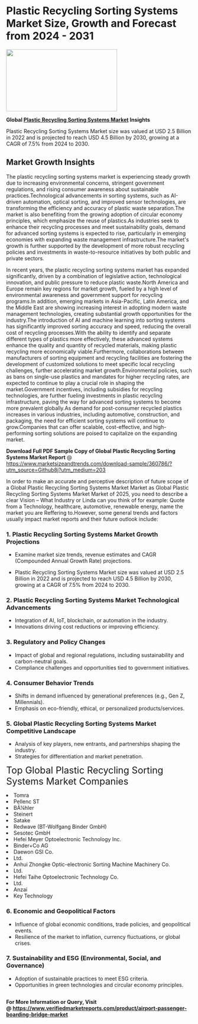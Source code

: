 <H1>Plastic Recycling Sorting Systems Market Size, Growth and Forecast from 2024 - 2031</H1><img class="aligncenter size-medium wp-image-584254" src="https://thirdeyenews.in/wp-content/uploads/2024/09/Global-Market-Research-300x168.jpeg" alt="" width="300" height="168" /><p><strong>Global&nbsp;<a href="https://www.marketsizeandtrends.com/download-sample/360786/?utm_source=Github8j?utm_medium=203">Plastic Recycling Sorting Systems Market</a> Insights</strong></p><p>Plastic Recycling Sorting Systems Market size was valued at USD 2.5 Billion in 2022 and is projected to reach USD 4.5 Billion by 2030, growing at a CAGR of 7.5% from 2024 to 2030.</p><p><h2>Market Growth Insights</h2> <p>The plastic recycling sorting systems market is experiencing steady growth due to increasing environmental concerns, stringent government regulations, and rising consumer awareness about sustainable practices.Technological advancements in sorting systems, such as AI-driven automation, optical sorting, and improved sensor technologies, are transforming the efficiency and accuracy of plastic waste separation.The market is also benefiting from the growing adoption of circular economy principles, which emphasize the reuse of plastics.As industries seek to enhance their recycling processes and meet sustainability goals, demand for advanced sorting systems is expected to rise, particularly in emerging economies with expanding waste management infrastructure.The market's growth is further supported by the development of more robust recycling policies and investments in waste-to-resource initiatives by both public and private sectors.</p> <p>In recent years, the plastic recycling sorting systems market has expanded significantly, driven by a combination of legislative action, technological innovation, and public pressure to reduce plastic waste.North America and Europe remain key regions for market growth, fueled by a high level of environmental awareness and government support for recycling programs.In addition, emerging markets in Asia-Pacific, Latin America, and the Middle East are showing increasing interest in adopting modern waste management technologies, creating substantial growth opportunities for the industry.The introduction of AI and machine learning into sorting systems has significantly improved sorting accuracy and speed, reducing the overall cost of recycling processes.With the ability to identify and separate different types of plastics more effectively, these advanced systems enhance the quality and quantity of recycled materials, making plastic recycling more economically viable.Furthermore, collaborations between manufacturers of sorting equipment and recycling facilities are fostering the development of customized solutions to meet specific local recycling challenges, further accelerating market growth.Environmental policies, such as bans on single-use plastics and mandates for higher recycling rates, are expected to continue to play a crucial role in shaping the market.Government incentives, including subsidies for recycling technologies, are further fueling investments in plastic recycling infrastructure, paving the way for advanced sorting systems to become more prevalent globally.As demand for post-consumer recycled plastics increases in various industries, including automotive, construction, and packaging, the need for efficient sorting systems will continue to grow.Companies that can offer scalable, cost-effective, and high-performing sorting solutions are poised to capitalize on the expanding market.</p><p><span class=""><strong>Download Full PDF Sample Copy of Global Plastic Recycling Sorting Systems Market Report</strong> @ <a href="https://www.marketsizeandtrends.com/download-sample/360786/?utm_source=Github8j?utm_medium=203" target="_blank">https://www.marketsizeandtrends.com/download-sample/360786/?utm_source=Github8j?utm_medium=203</a></span></p><p>In order to make an accurate and perceptive description of future scope of a Global&nbsp;Plastic Recycling Sorting Systems Market Market as Global&nbsp;Plastic Recycling Sorting Systems Market Market of 2025, you need to describe a clear Vision &ndash; What Industry or Linda can you think of for example: Quote from a Technology, healthcare, automotive, renewable energy, name the market you are Reffering to.However, some general trends and factors usually impact market reports and their future outlook include:</p><h3>1.&nbsp;<strong>Plastic Recycling Sorting Systems Market Growth Projections</strong></h3><ul><li>Examine market size trends, revenue estimates and CAGR (Compounded Annual Growth Rate) projections.</li><li><p>Plastic Recycling Sorting Systems Market size was valued at USD 2.5 Billion in 2022 and is projected to reach USD 4.5 Billion by 2030, growing at a CAGR of 7.5% from 2024 to 2030.</p></li></ul><h3>2.&nbsp;<strong>Plastic Recycling Sorting Systems Market Technological Advancements</strong></h3><ul><li>Integration of AI, IoT, blockchain, or automation in the industry.</li><li>Innovations driving cost reductions or improving efficiency.</li></ul><h3>3.&nbsp;<strong>Regulatory and Policy Changes</strong></h3><ul><li>Impact of global and regional regulations, including sustainability and carbon-neutral goals.</li><li>Compliance challenges and opportunities tied to government initiatives.</li></ul><h3>4.&nbsp;<strong>Consumer Behavior Trends</strong></h3><ul><li>Shifts in demand influenced by generational preferences (e.g., Gen Z, Millennials).</li><li>Emphasis on eco-friendly, ethical, or personalized products/services.</li></ul><h3>5.&nbsp;<strong>Global Plastic Recycling Sorting Systems Market Competitive Landscape</strong></h3><ul><li>Analysis of key players, new entrants, and partnerships shaping the industry.</li><li>Strategies for differentiation and market penetration.</li></ul><p data-pm-slice="1 1 []"><span style="color: inherit; font-family: inherit; font-size: 25px;">Top Global Plastic Recycling Sorting Systems Market Companies</span></p><div class="" data-test-id=""><p><li>Tomra</li><li> Pellenc ST</li><li> BÃ¼hler</li><li> Steinert</li><li> Satake</li><li> Redwave (BT-Wolfgang Binder GmbH)</li><li> Sesotec GmbH</li><li> Hefei Meyer Optoelectronic Technology Inc.</li><li> Binder+Co AG</li><li> Daewon GSI Co.</li><li> Ltd.</li><li> Anhui Zhongke Optic-electronic Sorting Machine Machinery Co.</li><li> Ltd.</li><li> Hefei Taihe Optoelectronic Technology Co.</li><li> Ltd.</li><li> Anzai</li><li> Key Technology</li></p></div><h3>6.&nbsp;<strong>Economic and Geopolitical Factors</strong></h3><ul><li>Influence of global economic conditions, trade policies, and geopolitical events.</li><li>Resilience of the market to inflation, currency fluctuations, or global crises.</li></ul><h3>7.&nbsp;<strong>Sustainability and ESG (Environmental, Social, and Governance)</strong></h3><ul><li>Adoption of sustainable practices to meet ESG criteria.</li><li>Opportunities in green technologies and circular economy principles.</li></ul><h2><strong style="font-size: 14px;">For More Information or Query, Visit @&nbsp;</strong><a style="background-color: #ffffff; font-size: 14px;" href="https://www.marketsizeandtrends.com/report/plastic-recycling-sorting-systems-market/" target="_blank">https://www.verifiedmarketreports.com/product/airport-passenger-boarding-bridge-market</a></h2>